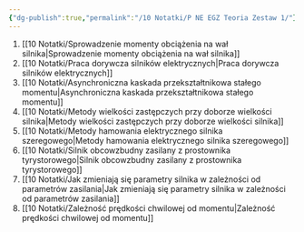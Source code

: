 ```yaml
---
{"dg-publish":true,"permalink":"/10 Notatki/P NE EGZ Teoria Zestaw 1/"}
---
```


1. [[10 Notatki/Sprowadzenie momenty obciążenia na wał silnika\|Sprowadzenie momenty obciążenia na wał silnika]]
2. [[10 Notatki/Praca dorywcza silników elektrycznych\|Praca dorywcza silników elektrycznych]]
3. [[10 Notatki/Asynchroniczna kaskada przekształtnikowa stałego momentu\|Asynchroniczna kaskada przekształtnikowa stałego momentu]]
4. [[10 Notatki/Metody wielkości zastępczych przy doborze wielkości silnika\|Metody wielkości zastępczych przy doborze wielkości silnika]]
5. [[10 Notatki/Metody hamowania elektrycznego silnika szeregowego\|Metody hamowania elektrycznego silnika szeregowego]]
6. [[10 Notatki/Silnik obcowzbudny zasilany z prostownika tyrystorowego\|Silnik obcowzbudny zasilany z prostownika tyrystorowego]]
7. [[10 Notatki/Jak zmieniają się parametry silnika w zależności od parametrów zasilania\|Jak zmieniają się parametry silnika w zależności od parametrów zasilania]]
8. [[10 Notatki/Zależność prędkości chwilowej od momentu\|Zależność prędkości chwilowej od momentu]]